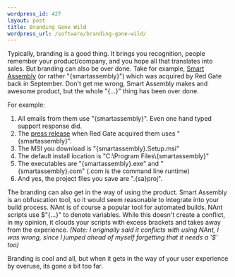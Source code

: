 ```yaml
--- 
wordpress_id: 427
layout: post
title: Branding Gone Wild
wordpress_url: /software/branding-gone-wild/
---
```


<p>Typically, branding is a good thing.  It brings you recognition, people remember your product/company, and you hope all that translates into sales.  But branding can also be over done.  Take for example, <a href="http://www.smartassembly.com/">Smart Assembly</a> (or rather &quot;{smartassembly}&quot;) which was acquired by Red Gate back in September.  Don't get me wrong, Smart Assembly makes and awesome product, but the whole &quot;{...}&quot; thing has been over done.</p>
<p>For example:</p>
<ol>
    <li>All emails from them use &quot;{smartassembly}&quot;.  Even one hand typed support response did.</li>
    <li>The <a href="http://www.red-gate.com/About/news/red_gate_acquires_smartassembly.htm">press release</a> when Red Gate acquired them uses &quot;{smartassembly}&quot;.</li>
    <li>The MSI you download is &quot;{smartassembly}.Setup.msi&quot;</li>
    <li>The default install location is &quot;C:\Program Files\{smartassembly}&quot;</li>
    <li>The executables are &quot;{smartassembly}.exe&quot; and &quot;{smartassembly}.com&quot; (.com is the command line runtime)</li>
    <li>And yes, the project files you save are &quot;.{sa}proj&quot;.</li>
</ol>
<p>The branding can also get in the way of using the product.  Smart Assembly is an obfuscation tool, so it would seem reasonable to integrate into your build process.  NAnt is of course a popular tool for automated builds.  NAnt scripts use $&quot;{...}&quot; to denote variables.  While this doesn't create a conflict, in my opinion, it clouds your scripts with excess brackets and takes away from the experience. <em>(Note: I originally said it conflicts with using NAnt, I was wrong, since I jumped ahead of myself forgetting that it needs a '$' too)</em></p>
<p>Branding is cool and all, but when it gets in the way of your user experience by overuse, its gone a bit too far.</p>
         
